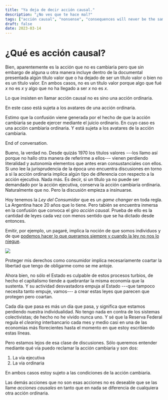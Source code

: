 ```yaml
---
title: "Ya deja de decir acción causal."
description: "¿No ves que te hace mal?"
tags: ["acción causal", "nonsense", "consequences will never be the same"]
draft: false
date: 2023-03-14
---
```



# ¿Qué es acción causal? 

Bien, aparentemente es la acción que no es cambiaria pero que sin embargo de alguna u otra manera incluye dentro de la documental presentada algún título valor que o ha dejado de ser un título valor o bien no es un título valor. En ambos casos, no es un título valor porque algo que fué _x_ no es _x_ y algo que no ha llegado a ser _x_ no es _x_.

Lo que insisten en llamar acción causal no es sino una acción ordinaria.

En este caso está sujeta a los avatares de una acción ordinaria.

Estimo que la confusión viene generada por el hecho de que la acción cambiaria se puede ejercer mediante el juicio ordinario. En cuyo caso es una acción cambiaria ordinaria. Y está sujeta a los avatares de la acción cambiaria.

End of conversation.

Bueno, la verdad no. Desde quizás 1970 los titulos valores ---los llamo así porque no hallo otra manera de referirme a ellos--- vienen perdiendo literalidad y autonomía elementos que antes eran consustanciales con ellos. Si uno lee la jurisprudencia de la época uno encuentra discusiones en torno a si la acción ordinaria implica algún tipo de diferencia con respecto a la acción ejecutiva. Nada más. Es decir, si un título ya no puede ser demandado por la acción ejecutiva, conserva la acción cambiaria ordinaria. Naturalmente que no. Pero la discusión empieza a insinuarse.

Hoy tenemos la _Ley del Consumidor_ que es un _game changer_ en toda regla. La Argentina hace 20 años que lo tiene. Pero tabién se encuentra inmersa en la confusión que convoca el giro _acción causal_. Prueba de ello es la cantidad de leyes cada vez con menos sentido que se ha dictado desde entonces.

Emitir, por ejemplo, un pagaré, implica la noción de que somos individuos y de que [podemos hacer lo que queramos siempre y cuando la ley no nos lo niegue](https://bacn.gov.py/archivos/9580/CONSTITUCION_ORIGINAL_FIRMADA.pdf#page=5).

![](https://bafkreiedjzycgirlauxdagqg6x3uekdnkl5gxs26eh3bw656bvt3u3m4ne.ipfs.nftstorage.link/)

Proteger mis derechos como consumidor implica necesariamente coartar la libertad que tengo de obligarme como se me antoje.

Ahora bien, no sólo el Estado es culpable de estos procesos turbios, de hecho el capitalismo tiende a quebrantar la misma economía que la sustenta. Y su actividad desvastadora empuja al Estado ---que tampoco necesita tanto empuje, vamos---  a crear estas leyes que parecen que protegen pero coartan.

Cada día que pasa es más un día que pasa, y significa que estamos perdiendo nuestra individualidad. No tengo nada en contra de los sistemas colectivistas; de hecho no he vivido nunca uno. Y sé que la Reserva Federal regula el _clearing_ interbancario cada mes y medio casi en una de las economías más florecientes hasta el momento en que estoy escribiendo estas líneas.

Pero estamos lejos de esa clase de discusiones. Sólo queremos entender mediante qué vía puedo reclamar la acción cambiaria y son dos:

1. La vía ejecutiva
2. La via ordinaria

En ambos casos estoy sujeto a las condiciones de la acción cambiaria.

Las demás acciones que no son esas acciones no es deseable que se las llame _acciones causales_ en tanto que en nada se diferencia de cualquiera otra acción ordinaria.
